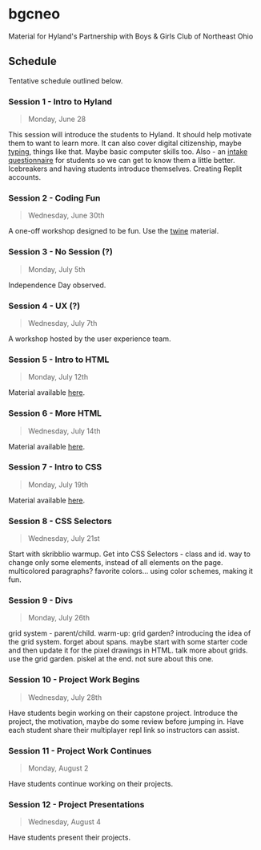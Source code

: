# bgcneo
Material for Hyland's Partnership with Boys &amp; Girls Club of Northeast Ohio

## Schedule
Tentative schedule outlined below.

### Session 1 - Intro to Hyland
>Monday, June 28

This session will introduce the students to Hyland. It should help motivate them to want to learn more. It can also cover digital citizenship, maybe [typing](https://www.nitrotype.com/race), things like that. Maybe basic computer skills too. Also - an [intake questionnaire](https://docs.google.com/forms/d/1fUBJxTOeAclXJgtoPCcqP6OctHSEXX8rzb7iI8lcjqw/edit) for students so we can get to know them a little better. Icebreakers and having students introduce themselves. Creating Replit accounts.

### Session 2 - Coding Fun
>Wednesday, June 30th

A one-off workshop designed to be fun. Use the [twine](https://github.com/hytechcamps/twine) material.

### Session 3 - No Session (?)
>Monday, July 5th

Independence Day observed.

### Session 4 - UX (?)
>Wednesday, July 7th

A workshop hosted by the user experience team.

### Session 5 - Intro to HTML
>Monday, July 12th

Material available [here](Session5HtmlIntro/).

### Session 6 - More HTML
>Wednesday, July 14th

Material available [here](Session6HtmlContinued/).

### Session 7 - Intro to CSS
>Monday, July 19th

Material available [here](Session7CssIntro/).

### Session 8 - CSS Selectors
>Wednesday, July 21st

Start with skribblio warmup. Get into CSS Selectors - class and id. way to change only some elements, instead of all elements on the page. multicolored paragraphs? favorite colors... using color schemes, making it fun.

### Session 9 - Divs
>Monday, July 26th

grid system - parent/child. warm-up: grid garden? introducing the idea of the grid system. forget about spans. maybe start with some starter code and then update it for the pixel drawings in HTML. talk more about grids. use the grid garden. piskel at the end. not sure about this one.

### Session 10 - Project Work Begins
>Wednesday, July 28th

Have students begin working on their capstone project. Introduce the project, the motivation, maybe do some review before jumping in. Have each student share their multiplayer repl link so instructors can assist.

### Session 11 - Project Work Continues
>Monday, August 2

Have students continue working on their projects.

### Session 12 - Project Presentations
>Wednesday, August 4

Have students present their projects.
